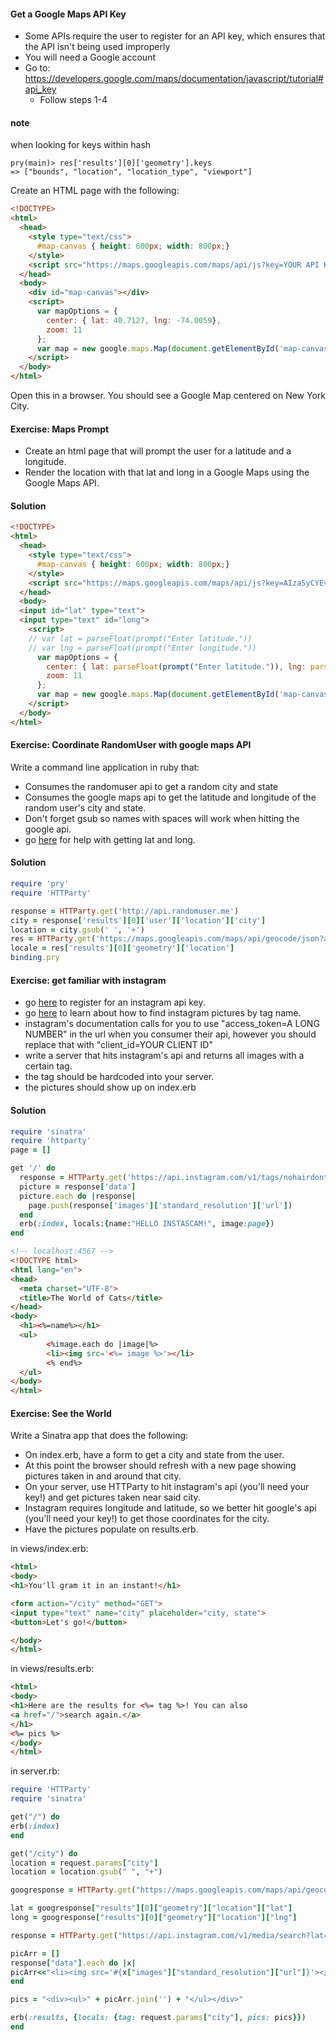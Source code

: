#### Get a Google Maps API Key
- Some APIs require the user to register for an API key, which ensures that the API isn't being used improperly
- You will need a Google account
- Go to: https://developers.google.com/maps/documentation/javascript/tutorial#api_key
  - Follow steps 1-4

#### note
when looking for keys within hash
```
pry(main)> res['results'][0]['geometry'].keys
=> ["bounds", "location", "location_type", "viewport"]
```


Create an HTML page with the following:  
```html
<!DOCTYPE>
<html>
  <head>
    <style type="text/css">
      #map-canvas { height: 600px; width: 800px;}
    </style>
    <script src="https://maps.googleapis.com/maps/api/js?key=YOUR API KEY HERE"></script>
  </head>
  <body>
    <div id="map-canvas"></div>
    <script>
      var mapOptions = {
        center: { lat: 40.7127, lng: -74.0059},
        zoom: 11
      };
      var map = new google.maps.Map(document.getElementById('map-canvas'), mapOptions);
    </script>
  </body>
</html>
```

Open this in a browser.  You should see a Google Map centered on New York City.

#### Exercise: Maps Prompt
- Create an html page that will prompt the user for a latitude and a longitude.
- Render the location with that lat and long in a Google Maps using the Google Maps API.

#### Solution
```html
<!DOCTYPE>
<html>
  <head>
    <style type="text/css">
      #map-canvas { height: 600px; width: 800px;}
    </style>
    <script src="https://maps.googleapis.com/maps/api/js?key=AIzaSyCYEvZl6I5vJ6tSVutlF2EF9qsPcOexswA"></script>
  </head>
  <body>
  <input id="lat" type="text">
  <input type="text" id="long">
    <script>
    // var lat = parseFloat(prompt("Enter latitude."))
    // var lng = parseFloat(prompt("Enter longitude."))
      var mapOptions = {
        center: { lat: parseFloat(prompt("Enter latitude.")), lng: parseFloat(prompt("Enter longitude."))},
        zoom: 11
      };
      var map = new google.maps.Map(document.getElementById('map-canvas'), mapOptions);
    </script>
  </body>
</html>
```

#### Exercise: Coordinate RandomUser with google maps API
Write a command line application in ruby that:
- Consumes the randomuser api to get a random city and state
- Consumes the google maps api to get the latitude and longitude of the random user's city and state.
- Don't forget gsub so names with spaces will work when hitting the google api.
- go [here](https://developers.google.com/maps/documentation/geocoding/#JSON) for help with getting lat and long.
#### Solution
```ruby
require 'pry'
require 'HTTParty'

response = HTTParty.get('http://api.randomuser.me')
city = response['results'][0]['user']['location']['city']
location = city.gsub(' ', '+')
res = HTTParty.get('https://maps.googleapis.com/maps/api/geocode/json?address=' + location + '&key=AIzaSyCYEvZl6I5vJ6tSVutlF2EF9qsPcOexswA')
locale = res['results'][0]['geometry']['location']
binding.pry
```

#### Exercise: get familiar with instagram
- go [here](http://instagram.com/developer/register/#) to register for an instagram api key.
- go [here](http://instagram.com/developer/endpoints/tags/#) to learn about how to find instagram pictures by tag name.
- instagram's documentation calls for you to use "access_token=A LONG NUMBER" in the url when you consumer their api, however you should replace that with "client_id=YOUR CLIENT ID"
- write a server that hits instagram's api and returns all images with a certain tag.
- the tag should be hardcoded into your server.
- the pictures should show up on index.erb

#### Solution
```ruby
require 'sinatra'
require 'httparty'
page = []

get '/' do
  response = HTTParty.get('https://api.instagram.com/v1/tags/nohairdontcare/media/recent?client_id=03bc56793b474dcc8f6cbfb66e6b50a9')
  picture = response['data']
  picture.each do |response|
    page.push(response['images']['standard_resolution']['url'])
  end
  erb(:index, locals:{name:"HELLO INSTASCAM!", image:page})
end
```
```html
<!-- localhost:4567 -->
<!DOCTYPE html>
<html lang="en">
<head>
  <meta charset="UTF-8">
  <title>The World of Cats</title>
</head>
<body>
  <h1><%=name%></h1>
  <ul>
        <%image.each do |image|%>
        <li><img src='<%= image %>'></li>
        <% end%>
  </ul>
</body>
</html>
```

#### Exercise: See the World
Write a Sinatra app that does the following:
  - On index.erb, have a form to get a city and state from the user.
  - At this point the browser should refresh with a new page showing pictures taken in and around that city.
  - On your server, use HTTParty to hit instagram's api (you'll need your key!) and get pictures taken near said city.
  - Instagram requires longitude and latitude, so we better hit google's api (you'll need your key!) to get those coordinates for the city.
  - Have the pictures populate on results.erb.

in views/index.erb:
```html
<html>
<body>
<h1>You'll gram it in an instant!</h1>

<form action="/city" method="GET">
<input type="text" name="city" placeholder="city, state">
<button>Let's go!</button>

</body>
</html>
```
in views/results.erb:
```html
<html>
<body>
<h1>Here are the results for <%= tag %>! You can also
<a href="/">search again.</a>
</h1>
<%= pics %>
</body>
</html>
```
in server.rb:
```ruby
require 'HTTParty'
require 'sinatra'

get("/") do
erb(:index)
end

get("/city") do
location = request.params["city"]
location = location.gsub(" ", "+")

googresponse = HTTParty.get("https://maps.googleapis.com/maps/api/geocode/json?address=#{location}&key=AIzaSyCUDbbdZqgnvYm0LmOJAXlm_lJKTOERRYg")

lat = googresponse["results"][0]["geometry"]["location"]["lat"]
long = googresponse["results"][0]["geometry"]["location"]["lng"]

response = HTTParty.get("https://api.instagram.com/v1/media/search?lat=#{lat}&lng=#{long}&client_id=8fe4db31e3a940068664c1e7e3c5c061")

picArr = []
response["data"].each do |x|
picArr<<"<li><img src='#{x["images"]["standard_resolution"]["url"]}'></li>"
end

pics = "<div><ul>" + picArr.join('') + "</ul></div>"

erb(:results, {locals: {tag: request.params["city"], pics: pics}})
end
```
